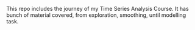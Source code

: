 This repo includes the journey of my Time Series Analysis Course. It has bunch of material covered, from exploration, smoothing, until modelling task.
